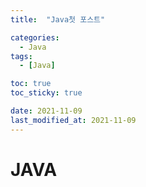 ```yaml
---
title:  "Java첫 포스트" 

categories:
  - Java
tags:
  - [Java]

toc: true
toc_sticky: true

date: 2021-11-09
last_modified_at: 2021-11-09
---
```


# JAVA
